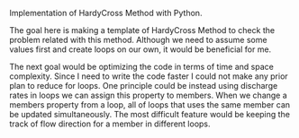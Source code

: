 Implementation of HardyCross Method with Python. 

The goal here is making a template of HardyCross Method 
to check the problem related with this method. Although 
we need to assume some values first and create loops on our
own, it would be beneficial for me. 

The next goal would be optimizing the code in terms of
time and space complexity. Since I need to write the code
faster I could not make any prior plan to reduce for loops.
One principle could be instead using discharge rates in loops
we can assign this property to members. When we change a members property
from a loop, all of loops that uses the same member can be updated simultaneously. 
The most difficult feature would be keeping the track of flow direction for a member
in different loops. 
